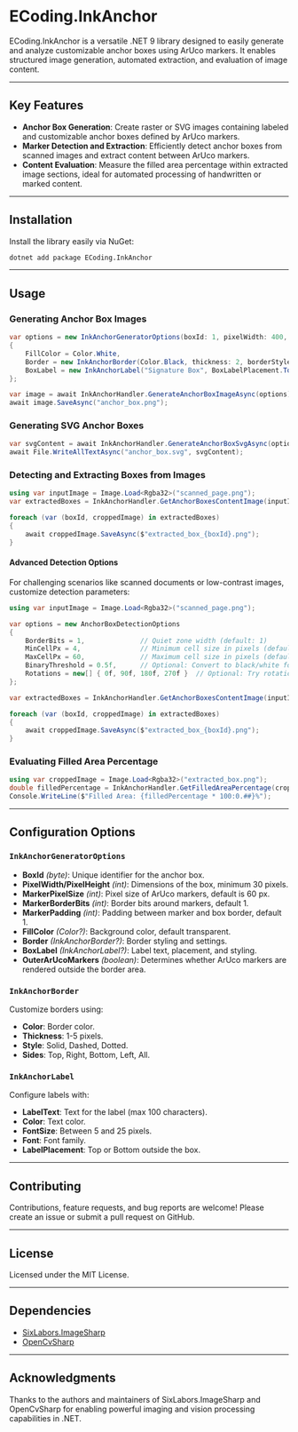 # ECoding.InkAnchor

ECoding.InkAnchor is a versatile .NET 9 library designed to easily generate and analyze customizable anchor boxes using ArUco markers. It enables structured image generation, automated extraction, and evaluation of image content.

---

## Key Features

- **Anchor Box Generation**: Create raster or SVG images containing labeled and customizable anchor boxes defined by ArUco markers.
- **Marker Detection and Extraction**: Efficiently detect anchor boxes from scanned images and extract content between ArUco markers.
- **Content Evaluation**: Measure the filled area percentage within extracted image sections, ideal for automated processing of handwritten or marked content.

---

## Installation

Install the library easily via NuGet:

```bash
dotnet add package ECoding.InkAnchor
```

---

## Usage

### Generating Anchor Box Images

```csharp
var options = new InkAnchorGeneratorOptions(boxId: 1, pixelWidth: 400, pixelHeight: 200)
{
    FillColor = Color.White,
    Border = new InkAnchorBorder(Color.Black, thickness: 2, borderStyle: InkAnchorBorder.BorderStyle.Dashed),
    BoxLabel = new InkAnchorLabel("Signature Box", BoxLabelPlacement.TopOutsideBox, fontSize: 14, color: Color.Black)
};

var image = await InkAnchorHandler.GenerateAnchorBoxImageAsync(options);
await image.SaveAsync("anchor_box.png");
```

### Generating SVG Anchor Boxes

```csharp
var svgContent = await InkAnchorHandler.GenerateAnchorBoxSvgAsync(options);
await File.WriteAllTextAsync("anchor_box.svg", svgContent);
```

### Detecting and Extracting Boxes from Images

```csharp
using var inputImage = Image.Load<Rgba32>("scanned_page.png");
var extractedBoxes = InkAnchorHandler.GetAnchorBoxesContentImage(inputImage);

foreach (var (boxId, croppedImage) in extractedBoxes)
{
    await croppedImage.SaveAsync($"extracted_box_{boxId}.png");
}
```

#### Advanced Detection Options
For challenging scenarios like scanned documents or low-contrast images, customize detection parameters:

```csharp
using var inputImage = Image.Load<Rgba32>("scanned_page.png");

var options = new AnchorBoxDetectionOptions
{
    BorderBits = 1,              // Quiet zone width (default: 1)
    MinCellPx = 4,               // Minimum cell size in pixels (default: 4)
    MaxCellPx = 60,              // Maximum cell size in pixels (default: 14)
    BinaryThreshold = 0.5f,      // Optional: Convert to black/white for better detection
    Rotations = new[] { 0f, 90f, 180f, 270f }  // Optional: Try rotations for angled scans
};

var extractedBoxes = InkAnchorHandler.GetAnchorBoxesContentImage(inputImage, options);

foreach (var (boxId, croppedImage) in extractedBoxes)
{
    await croppedImage.SaveAsync($"extracted_box_{boxId}.png");
}
```

### Evaluating Filled Area Percentage

```csharp
using var croppedImage = Image.Load<Rgba32>("extracted_box.png");
double filledPercentage = InkAnchorHandler.GetFilledAreaPercentage(croppedImage, brightnessThreshold: 225);
Console.WriteLine($"Filled Area: {filledPercentage * 100:0.##}%");
```

---

## Configuration Options

### `InkAnchorGeneratorOptions`

- **BoxId** *(byte)*: Unique identifier for the anchor box.
- **PixelWidth/PixelHeight** *(int)*: Dimensions of the box, minimum 30 pixels.
- **MarkerPixelSize** *(int)*: Pixel size of ArUco markers, default is 60 px.
- **MarkerBorderBits** *(int)*: Border bits around markers, default 1.
- **MarkerPadding** *(int)*: Padding between marker and box border, default 1.
- **FillColor** *(Color?)*: Background color, default transparent.
- **Border** *(InkAnchorBorder?)*: Border styling and settings.
- **BoxLabel** *(InkAnchorLabel?)*: Label text, placement, and styling.
- **OuterArUcoMarkers** *(boolean)*: Determines whether ArUco markers are rendered outside the border area.

### `InkAnchorBorder`

Customize borders using:
- **Color**: Border color.
- **Thickness**: 1-5 pixels.
- **Style**: Solid, Dashed, Dotted.
- **Sides**: Top, Right, Bottom, Left, All.

### `InkAnchorLabel`

Configure labels with:
- **LabelText**: Text for the label (max 100 characters).
- **Color**: Text color.
- **FontSize**: Between 5 and 25 pixels.
- **Font**: Font family.
- **LabelPlacement**: Top or Bottom outside the box.

---

## Contributing

Contributions, feature requests, and bug reports are welcome! Please create an issue or submit a pull request on GitHub.

---

## License

Licensed under the MIT License.

---

## Dependencies

- [SixLabors.ImageSharp](https://github.com/SixLabors/ImageSharp)
- [OpenCvSharp](https://github.com/shimat/opencvsharp)

---

## Acknowledgments

Thanks to the authors and maintainers of SixLabors.ImageSharp and OpenCvSharp for enabling powerful imaging and vision processing capabilities in .NET.

